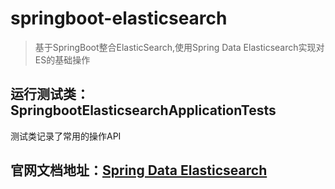 # springboot-elasticsearch

> 基于SpringBoot整合ElasticSearch,使用Spring Data Elasticsearch实现对ES的基础操作

## 运行测试类：SpringbootElasticsearchApplicationTests

测试类记录了常用的操作API

## 官网文档地址：[Spring Data Elasticsearch](https://docs.spring.io/spring-data/elasticsearch/docs/current/reference/html/)





